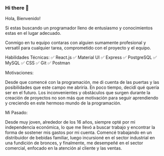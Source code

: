 ### Hi there 👋

<!--
**Sebaroca00/Sebaroca00** is a ✨ _special_ ✨ repository because its `README.md` (this file) appears on your GitHub profile.

Here are some ideas to get you started:

- 🔭 I’m currently working on ...
- 🌱 I’m currently learning ...
- 👯 I’m looking to collaborate on ...
- 🤔 I’m looking for help with ...
- 💬 Ask me about ...
- 📫 How to reach me: ...
- 😄 Pronouns: ...
- ⚡ Fun fact: ...
-->
Hola, Bienvenido!

Si estas buscando un programador lleno de entusiasmo y conocimientos estas en el lugar adecuado.

Conmigo en tu equipo contaras con alguien sumamente profesional y versatil para cualquier tarea, comprometido con el proyecto y el equipo.

Habilidades Técnicas:
✅ React.js
✅ Material UI
✅ Express
✅ PostgreSQL
✅ MySQL
✅ CSS
✅ Git
✅ Postman

Motivaciones: 

Desde que comencé con la programación, me di cuenta de las puertas y las posibilidades que este campo me abriría. En poco tiempo, decidí qué quería ser en el futuro. Los inconvenientes y obstáculos que surgen durante la creación de proyectos no son más que motivación para seguir aprendiendo y creciendo en este hermoso mundo de la programación.

Mi Pasado:

Desde muy joven, alrededor de los 16 años, siempre opté por mi independencia económica, lo que me llevó a buscar trabajo y encontrar la forma de sostener mis gastos por mi cuenta. Comencé trabajando en un distribuidor de bebidas familiar, luego incursioné en el sector industrial en una fundición de bronces, y finalmente, me desempeñé en el sector comercial, enfocado en la atención al cliente y las ventas.

